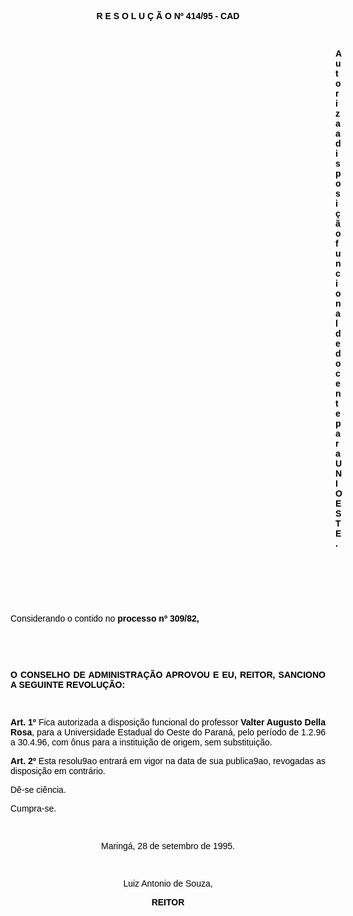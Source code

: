 <BODY TEXT="#000000">

<B><FONT FACE="Arial"><P ALIGN="CENTER">R E S O L U &Ccedil; &Atilde; O Nº 414/95 - CAD</P>
</B><P ALIGN="JUSTIFY"></P>
<P ALIGN="JUSTIFY">&nbsp;</P><DIR>
<DIR>
<DIR>
<DIR>
<DIR>
<DIR>
<DIR>
<DIR>
<DIR>
<DIR>
<DIR>
<DIR>
<DIR>

<B><P ALIGN="JUSTIFY">Autoriza a disposi&ccedil;&atilde;o funcional de docente para UNIOESTE.</P>
</B><P ALIGN="JUSTIFY"></P>
<P ALIGN="JUSTIFY">&nbsp;</P>
<P ALIGN="JUSTIFY">&nbsp;</P>
<P ALIGN="JUSTIFY">&nbsp;</P></DIR>
</DIR>
</DIR>
</DIR>
</DIR>
</DIR>
</DIR>
</DIR>
</DIR>
</DIR>
</DIR>
</DIR>
</DIR>

<P ALIGN="JUSTIFY">Considerando o contido no <B>processo nº 309/82,</P>
</B><P ALIGN="JUSTIFY"></P>
<P ALIGN="JUSTIFY">&nbsp;</P>
<P ALIGN="JUSTIFY">&nbsp;</P>
<B><P ALIGN="JUSTIFY">O CONSELHO DE ADMINISTRA&Ccedil;&Atilde;O APROVOU E EU, REITOR, SANCIONO A SEGUINTE REVOLU&Ccedil;&Atilde;O:</P>
</B><P ALIGN="JUSTIFY"></P>
<P ALIGN="JUSTIFY">&nbsp;</P>
<B><P ALIGN="JUSTIFY">Art. 1º</B> Fica autorizada a disposi&ccedil;&atilde;o funcional do professor <B>Valter Augusto Della Rosa</B>, para a Universidade Estadual do Oeste do Paran&aacute;, pelo per&iacute;odo de 1.2.96 a 30.4.96, com &ocirc;nus para a institui&ccedil;&atilde;o de origem, sem substitui&ccedil;&atilde;o.</P>
<B><P ALIGN="JUSTIFY">Art. 2º</B> Esta resolu9ao entrar&aacute; em vigor na data de sua publica9ao, revogadas as disposi&ccedil;&atilde;o em contr&aacute;rio.</P>
<P ALIGN="JUSTIFY">D&ecirc;-se ci&ecirc;ncia.</P>
<P ALIGN="JUSTIFY">Cumpra-se.</P>
<P ALIGN="JUSTIFY"></P>
<P ALIGN="JUSTIFY">&nbsp;</P>
<P ALIGN="CENTER">Maring&aacute;, 28 de setembro de 1995.</P>
<P ALIGN="CENTER"></P>
<P ALIGN="CENTER">&nbsp;</P>
<P ALIGN="CENTER">Luiz Antonio de Souza,</P>
<B><P ALIGN="CENTER">REITOR</P></B></FONT></BODY>
